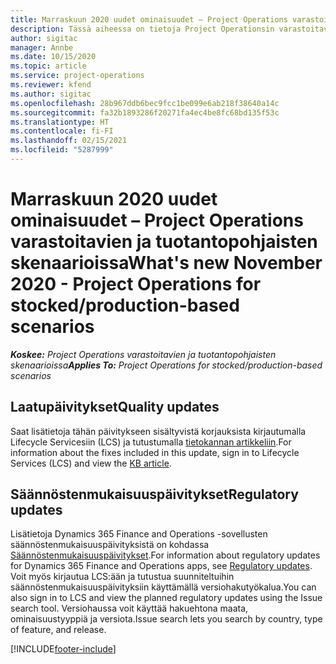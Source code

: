 ```yaml
---
title: Marraskuun 2020 uudet ominaisuudet – Project Operations varastoitavien ja tuotantopohjaisten skenaarioissa
description: Tässä aiheessa on tietoja Project Operationsin varastoitavien ja tuotantopohjaisten skenaarioiden marraskuun 2020 version päivityksissä olevia laatupäivityksiä.
author: sigitac
manager: Annbe
ms.date: 10/15/2020
ms.topic: article
ms.service: project-operations
ms.reviewer: kfend
ms.author: sigitac
ms.openlocfilehash: 28b967ddb6bec9fcc1be099e6ab218f38640a14c
ms.sourcegitcommit: fa32b1893286f20271fa4ec4be8fc68bd135f53c
ms.translationtype: HT
ms.contentlocale: fi-FI
ms.lasthandoff: 02/15/2021
ms.locfileid: "5287999"
---
```

# <a name="whats-new-november-2020---project-operations-for-stockedproduction-based-scenarios"></a><span data-ttu-id="6eadd-103">Marraskuun 2020 uudet ominaisuudet – Project Operations varastoitavien ja tuotantopohjaisten skenaarioissa</span><span class="sxs-lookup"><span data-stu-id="6eadd-103">What's new November 2020 - Project Operations for stocked/production-based scenarios</span></span>

<span data-ttu-id="6eadd-104">_**Koskee:** Project Operations varastoitavien ja tuotantopohjaisten skenaarioissa_</span><span class="sxs-lookup"><span data-stu-id="6eadd-104">_**Applies To:** Project Operations for stocked/production-based scenarios_</span></span>

## <a name="quality-updates"></a><span data-ttu-id="6eadd-105">Laatupäivitykset</span><span class="sxs-lookup"><span data-stu-id="6eadd-105">Quality updates</span></span>

<span data-ttu-id="6eadd-106">Saat lisätietoja tähän päivitykseen sisältyvistä korjauksista kirjautumalla Lifecycle Servicesiin (LCS) ja tutustumalla [tietokannan artikkeliin](https://fix.lcs.dynamics.com/Issue/Details?bugId=488609&amp;dbType=3&amp;qc=8251e8e1d5e2386de850599926c1adc3fec8e2ba25308036d22cdfe0a1c28fc7).</span><span class="sxs-lookup"><span data-stu-id="6eadd-106">For information about the fixes included in this update, sign in to Lifecycle Services (LCS) and view the [KB article](https://fix.lcs.dynamics.com/Issue/Details?bugId=488609&amp;dbType=3&amp;qc=8251e8e1d5e2386de850599926c1adc3fec8e2ba25308036d22cdfe0a1c28fc7).</span></span>

## <a name="regulatory-updates"></a><span data-ttu-id="6eadd-107">Säännöstenmukaisuuspäivitykset</span><span class="sxs-lookup"><span data-stu-id="6eadd-107">Regulatory updates</span></span>

<span data-ttu-id="6eadd-108">Lisätietoja Dynamics 365 Finance and Operations -sovellusten säännöstenmukaisuuspäivityksistä on kohdassa [Säännöstenmukaisuuspäivitykset](https://docs.microsoft.com/dynamics365/finance/localizations/regulatory-updates).</span><span class="sxs-lookup"><span data-stu-id="6eadd-108">For information about regulatory updates for Dynamics 365 Finance and Operations apps, see [Regulatory updates](https://docs.microsoft.com/dynamics365/finance/localizations/regulatory-updates).</span></span> <span data-ttu-id="6eadd-109">Voit myös kirjautua LCS:ään ja tutustua suunniteltuihin säännöstenmukaisuuspäivityksiin käyttämällä versiohakutyökalua.</span><span class="sxs-lookup"><span data-stu-id="6eadd-109">You can also sign in to LCS and view the planned regulatory updates using the Issue search tool.</span></span> <span data-ttu-id="6eadd-110">Versiohaussa voit käyttää hakuehtona maata, ominaisuustyyppiä ja versiota.</span><span class="sxs-lookup"><span data-stu-id="6eadd-110">Issue search lets you search by country, type of feature, and release.</span></span>


[!INCLUDE[footer-include](../../includes/footer-banner.md)]